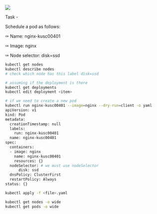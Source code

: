 ![](https://img.itexams.com/assets/media/exam-media/04318/0001900001.jpg)

Task -

Schedule a pod as follows:

✑ Name: nginx-kusc00401

✑ Image: nginx

✑ Node selector: disk=ssd

```bash
kubectl get nodes
kubectl describe nodes
# check which node has this label disk=ssd

# assuming if the deployment is there
kubectl get deployments
kubectl edit deployment <item>

# if we need to create a new pod
kubectl run nginx-kusc00401 --image=nginx --dry-run=client -o yaml
apiVersion: v1
kind: Pod
metadata:
  creationTimestamp: null
  labels:
    run: nginx-kusc00401
  name: nginx-kusc00401
spec:
  containers:
  - image: nginx
    name: nginx-kusc00401
    resources: {}
  nodeSelector: # we must use nodeSelector
	  disk: ssd
  dnsPolicy: ClusterFirst
  restartPolicy: Always
status: {}

kubectl apply -f <file>.yaml

kubectl get nodes -o wide
kubectl get pods -o wide

```